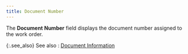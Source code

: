 ```yaml
---
title: Document Number
---
```



The **Document** **Number**  field displays the document number assigned to the work order.


{:.see_also}
See also
: [Document  Information ](JavaScript:RelatedTopics1.Click())<!--Metadata type="DesignerControl" startspan
<object CLASSID="clsid:ADB880A6-D8FF-11CF-9377-00AA003B7A11"
	ID=RelatedTopics1
	TYPE="application/x-oleobject">
</object>-->

<object classid="clsid:ADB880A6-D8FF-11CF-9377-00AA003B7A11" id="RelatedTopics1" type="application/x-oleobject"> 
 <param name="Command" value="Related Topics">
<param name="Window" value="second">
<param name="Item1" value="Document Information;{{site.ba_chm}}/prod-asm/creating-wo/wo-details/document_information_work_order_building_assembly_content.html">
</object><!--Metadata type="DesignerControl" endspan-->
